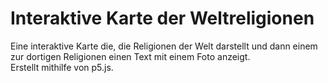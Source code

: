 <h1> Interaktive Karte der Weltreligionen </h1>
 Eine interaktive Karte die, die Religionen der Welt darstellt und dann einem zur dortigen Religionen einen Text mit einem Foto anzeigt. <br>
 Erstellt mithilfe von p5.js.
